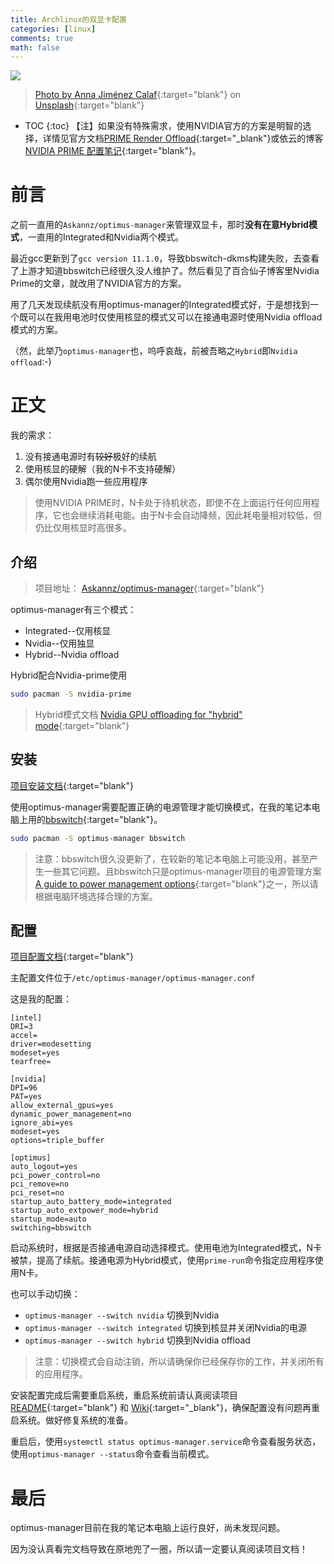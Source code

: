 ```yaml
---
title: Archlinux的双显卡配置
categories: [linux]
comments: true
math: false
---
```


<a data-fancybox="gallery" href="https://cdn.jsdelivr.net/gh/riveronvenus/blog-pic/img/optimus/image01.jpg"><img src="https://cdn.jsdelivr.net/gh/riveronvenus/blog-pic/img/optimus/image01.jpg">

> Photo by [Anna Jiménez Calaf](https://unsplash.com/@annajimenez?utm_source=unsplash&utm_medium=referral&utm_content=creditCopyText){:target="blank"} on [Unsplash](https://unsplash.com/?utm_source=unsplash&utm_medium=referral&utm_content=creditCopyText){:target="blank"}  

* TOC
{:toc}
【注】如果没有特殊需求，使用NVIDIA官方的方案是明智的选择，详情见官方文档[PRIME Render Offload](http://download.nvidia.com/XFree86/Linux-x86_64/435.21/README/primerenderoffload.html){:target="_blank"}或依云的博客[NVIDIA PRIME 配置笔记](https://blog.lilydjwg.me/2019/9/3/nvidia-prime-setup.214768.html){:target="blank"}。

# 前言

之前一直用的`Askannz/optimus-manager`来管理双显卡，那时**没有在意Hybrid模式**，一直用的Integrated和Nvidia两个模式。

最近gcc更新到了`gcc version 11.1.0`，导致bbswitch-dkms构建失败，去查看了上游才知道bbswitch已经很久没人维护了。然后看见了百合仙子博客里Nvidia Prime的文章，就改用了NVIDIA官方的方案。

用了几天发现续航没有用optimus-manager的Integrated模式好，于是想找到一个既可以在我用电池时仅使用核显的模式又可以在接通电源时使用Nvidia offload模式的方案。

（然，此举乃`optimus-manager`也，呜呼哀哉，前被吾略之`Hybrid`即`Nvidia offload`:-)

# 正文

我的需求：

1. 没有接通电源时有~~较好~~极好的续航
2. 使用核显的硬解（我的N卡不支持硬解）
3. 偶尔使用Nvidia跑一些应用程序

> 使用NVIDIA PRIME时，N卡处于待机状态，即使不在上面运行任何应用程序，它也会继续消耗电能。由于N卡会自动降频，因此耗电量相对较低，但仍比仅用核显时高很多。

## 介绍

> 项目地址： [Askannz/optimus-manager]( https://github.com/Askannz/optimus-manager){:target="blank"}

optimus-manager有三个模式：

- Integrated--仅用核显
- Nvidia--仅用独显
- Hybrid--Nvidia offload

Hybrid配合Nvidia-prime使用

```bash
sudo pacman -S nvidia-prime
```

> Hybrid模式文档 [Nvidia GPU offloading for "hybrid" mode](https://github.com/Askannz/optimus-manager/wiki/Nvidia-GPU-offloading-for-%22hybrid%22-mode){:target="blank"}

## 安装

[项目安装文档](https://github.com/Askannz/optimus-manager#installation){:target="blank"}

使用optimus-manager需要配置正确的电源管理才能切换模式，在我的笔记本电脑上用的[bbswitch](https://github.com/Bumblebee-Project/bbswitch){:target="blank"}。

```bash
sudo pacman -S optimus-manager bbswitch
```

> 注意：bbswitch很久没更新了，在较新的笔记本电脑上可能没用，甚至产生一些其它问题。且bbswitch只是optimus-manager项目的电源管理方案 [A guide  to power management options](https://github.com/Askannz/optimus-manager/wiki/A-guide--to-power-management-options){:target="blank"}之一，所以请根据电脑环境选择合理的方案。

## 配置

[项目配置文档](https://github.com/Askannz/optimus-manager/#configuration){:target="blank"}

主配置文件位于`/etc/optimus-manager/optimus-manager.conf`

这是我的配置：

```
[intel]
DRI=3
accel=
driver=modesetting
modeset=yes
tearfree=

[nvidia]
DPI=96
PAT=yes
allow_external_gpus=yes
dynamic_power_management=no
ignore_abi=yes
modeset=yes
options=triple_buffer

[optimus]
auto_logout=yes
pci_power_control=no
pci_remove=no
pci_reset=no
startup_auto_battery_mode=integrated
startup_auto_extpower_mode=hybrid
startup_mode=auto
switching=bbswitch
```

启动系统时，根据是否接通电源自动选择模式。使用电池为Integrated模式，N卡被禁，提高了续航。接通电源为Hybrid模式，使用`prime-run`命令指定应用程序使用N卡。

也可以手动切换：

- `optimus-manager --switch nvidia` 切换到Nvidia
- `optimus-manager --switch integrated` 切换到核显并关闭Nvidia的电源
- `optimus-manager --switch hybrid` 切换到Nvidia offload

> 注意：切换模式会自动注销，所以请确保你已经保存你的工作，并关闭所有的应用程序。

安装配置完成后需要重启系统，重启系统前请认真阅读项目[README](https://github.com/Askannz/optimus-manager/blob/master/README.md){:target="blank"} 和 [Wiki](https://github.com/Askannz/optimus-manager/wiki){:target="_blank"}，确保配置没有问题再重启系统。做好修复系统的准备。

重启后，使用`systemctl status optimus-manager.service`命令查看服务状态，使用`optimus-manager --status`命令查看当前模式。

# 最后

optimus-manager目前在我的笔记本电脑上运行良好，尚未发现问题。

因为没认真看完文档导致在原地兜了一圈，所以请一定要认真阅读项目文档！
